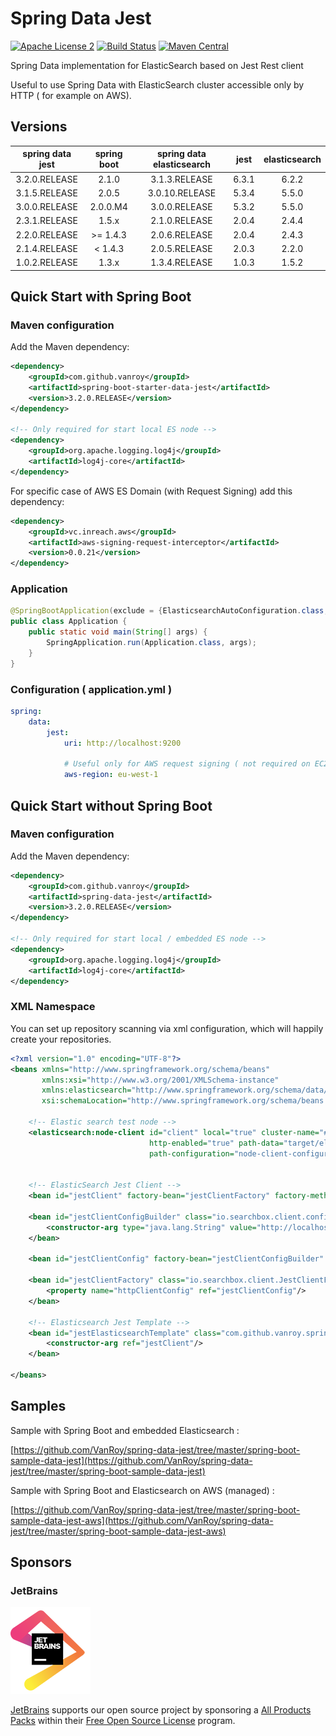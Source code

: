 Spring Data Jest
=========================
[![Apache License 2](https://img.shields.io/badge/license-ASF2-blue.svg)](https://www.apache.org/licenses/LICENSE-2.0.txt)
[![Build Status](https://travis-ci.org/VanRoy/spring-data-jest.svg?branch=master)](https://travis-ci.org/VanRoy/spring-data-jest)
[![Maven Central](https://maven-badges.herokuapp.com/maven-central/com.github.vanroy/spring-boot-starter-data-jest/badge.svg?style=default)](https://maven-badges.herokuapp.com/maven-central/com.github.vanroy/spring-boot-starter-data-jest/)

Spring Data implementation for ElasticSearch based on Jest Rest client

Useful to use Spring Data with ElasticSearch cluster accessible only by HTTP ( for example on AWS).

Versions
-----------

|   spring data jest |      spring boot     | spring data elasticsearch |  jest  | elasticsearch |
|:------------------:|:--------------------:|:-------------------------:|:------:|:-------------:|
|   3.2.0.RELEASE    |         2.1.0        |       3.1.3.RELEASE       |  6.3.1 |      6.2.2    |
|   3.1.5.RELEASE    |         2.0.5        |      3.0.10.RELEASE       |  5.3.4 |      5.5.0    |
|   3.0.0.RELEASE    |       2.0.0.M4       |       3.0.0.RELEASE       |  5.3.2 |      5.5.0    |
|   2.3.1.RELEASE    |         1.5.x        |       2.1.0.RELEASE       |  2.0.4 |      2.4.4    |
|   2.2.0.RELEASE    |       >= 1.4.3       |       2.0.6.RELEASE       |  2.0.4 |      2.4.3    |
|   2.1.4.RELEASE    |        < 1.4.3       |       2.0.5.RELEASE       |  2.0.3 |      2.2.0    |
|   1.0.2.RELEASE    |         1.3.x        |       1.3.4.RELEASE       |  1.0.3 |      1.5.2    |


Quick Start with Spring Boot
-------------------------------

### Maven configuration

Add the Maven dependency:

```xml
<dependency>
    <groupId>com.github.vanroy</groupId>
    <artifactId>spring-boot-starter-data-jest</artifactId>
    <version>3.2.0.RELEASE</version>
</dependency>

<!-- Only required for start local ES node -->
<dependency>
    <groupId>org.apache.logging.log4j</groupId>
    <artifactId>log4j-core</artifactId>
</dependency>
```

For specific case of AWS ES Domain (with Request Signing) add this dependency:

```xml
<dependency>
    <groupId>vc.inreach.aws</groupId>
    <artifactId>aws-signing-request-interceptor</artifactId>
    <version>0.0.21</version>
</dependency>
```

### Application
```java
@SpringBootApplication(exclude = {ElasticsearchAutoConfiguration.class, ElasticsearchDataAutoConfiguration.class})
public class Application {
    public static void main(String[] args) {
        SpringApplication.run(Application.class, args);
    }
}
```

### Configuration ( application.yml )
```yml
spring:
    data:
        jest:
            uri: http://localhost:9200

            # Useful only for AWS request signing ( not required on EC2 instance, it's auto-discovered )
            aws-region: eu-west-1
```


Quick Start without Spring Boot
-------------------------------

### Maven configuration

Add the Maven dependency:

```xml
<dependency>
    <groupId>com.github.vanroy</groupId>
    <artifactId>spring-data-jest</artifactId>
    <version>3.2.0.RELEASE</version>
</dependency>

<!-- Only required for start local / embedded ES node -->
<dependency>
    <groupId>org.apache.logging.log4j</groupId>
    <artifactId>log4j-core</artifactId>
</dependency>
```

### XML Namespace

You can set up repository scanning via xml configuration, which will happily create your repositories.

```xml
<?xml version="1.0" encoding="UTF-8"?>
<beans xmlns="http://www.springframework.org/schema/beans"
       xmlns:xsi="http://www.w3.org/2001/XMLSchema-instance"
       xmlns:elasticsearch="http://www.springframework.org/schema/data/elasticsearch"
       xsi:schemaLocation="http://www.springframework.org/schema/beans http://www.springframework.org/schema/beans/spring-beans-3.1.xsd http://www.springframework.org/schema/data/elasticsearch http://www.springframework.org/schema/data/elasticsearch/spring-elasticsearch.xsd">

    <!-- Elastic search test node -->
    <elasticsearch:node-client id="client" local="true" cluster-name="#{T(java.util.UUID).randomUUID().toString()}"
                               http-enabled="true" path-data="target/elasticsearchTestData" path-home="src/test/resources/test-home-dir"
                               path-configuration="node-client-configuration.yml"/>


    <!-- ElasticSearch Jest Client -->
    <bean id="jestClient" factory-bean="jestClientFactory" factory-method="getObject" destroy-method="close" />

    <bean id="jestClientConfigBuilder" class="io.searchbox.client.config.HttpClientConfig.Builder">
        <constructor-arg type="java.lang.String" value="http://localhost:9200"/>
    </bean>

    <bean id="jestClientConfig" factory-bean="jestClientConfigBuilder" factory-method="build"/>

    <bean id="jestClientFactory" class="io.searchbox.client.JestClientFactory">
        <property name="httpClientConfig" ref="jestClientConfig"/>
    </bean>

    <!-- Elasticsearch Jest Template -->
    <bean id="jestElasticsearchTemplate" class="com.github.vanroy.springdata.jest.JestElasticsearchTemplate">
        <constructor-arg ref="jestClient"/>
    </bean>

</beans>
```

Samples
-------------------------------

Sample with Spring Boot and embedded Elasticsearch :

[https://github.com/VanRoy/spring-data-jest/tree/master/spring-boot-sample-data-jest](https://github.com/VanRoy/spring-data-jest/tree/master/spring-boot-sample-data-jest)

Sample with Spring Boot and Elasticsearch on AWS (managed) :

[https://github.com/VanRoy/spring-data-jest/tree/master/spring-boot-sample-data-jest-aws](https://github.com/VanRoy/spring-data-jest/tree/master/spring-boot-sample-data-jest-aws)

Sponsors
--------

### JetBrains

[![JetBrains](jetbrains.png)]( https://www.jetbrains.com/?from=SpringDataJest)

[JetBrains](https://www.jetbrains.com/?from=SpringDataJest) supports our open source project by sponsoring a [All Products Packs](https://www.jetbrains.com/products.html?from=SpringDataJest) within their [Free Open Source License](https://www.jetbrains.com/buy/opensource/?from=SpringDataJest) program.
